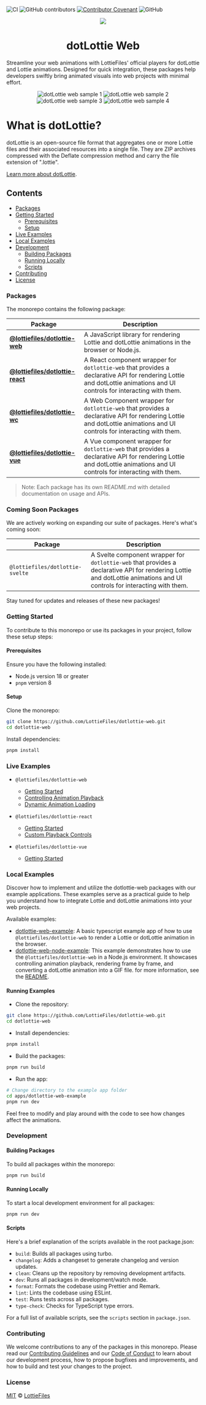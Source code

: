 ![CI](https://github.com/LottieFiles/dotlottie-web/workflows/main/badge.svg)
![GitHub contributors](https://img.shields.io/github/contributors/LottieFiles/dotlottie-web)
[![Contributor Covenant](https://img.shields.io/badge/Contributor%20Covenant-2.1-4baaaa.svg)](CODE_OF_CONDUCT.md)
![GitHub](https://img.shields.io/github/license/LottieFiles/dotlottie-web)


<p align="center">
  <img src="https://user-images.githubusercontent.com/23125742/201124166-c2a0bc2a-018b-463b-b291-944fb767b5c2.png" />
</p>

<h1 align="center">dotLottie Web</h1>

Streamline your web animations with LottieFiles' official players for dotLottie and Lottie animations. Designed for quick integration, these packages help developers swiftly bring animated visuals into web projects with minimal effort.

<div align="center">
  <img src="./assets/1.gif" alt="dotLottie web sample 1" />

  <img src="./assets/2.gif" alt="dotLottie web sample 2" />

  <img src="./assets/3.gif" alt="dotLottie web sample 3" />

  <img src="./assets/4.gif" alt="dotLottie web sample 4" />
</div>

# What is dotLottie?

dotLottie is an open-source file format that aggregates one or more Lottie files and their associated resources into a single file. They are ZIP archives compressed with the Deflate compression method and carry the file extension of ".lottie".

[Learn more about dotLottie](https://dotlottie.io/).

## Contents

* [Packages](#packages)
* [Getting Started](#getting-started)
  * [Prerequisites](#prerequisites)
  * [Setup](#setup)
* [Live Examples](#live-examples)
* [Local Examples](#local-examples)
* [Development](#development)
  * [Building Packages](#building-packages)
  * [Running Locally](#running-locally)
  * [Scripts](#scripts)
* [Contributing](#contributing)
* [License](#license)

### Packages

The monorepo contains the following package:

| Package                                                      | Description                                                                                                                                                            |
| ------------------------------------------------------------ | ---------------------------------------------------------------------------------------------------------------------------------------------------------------------- |
| **[@lottiefiles/dotlottie-web](packages/web/README.md)**     | A JavaScript library for rendering Lottie and dotLottie animations in the browser or Node.js.                                                                          |
| **[@lottiefiles/dotlottie-react](packages/react/README.md)** | A React component wrapper for `dotlottie-web` that provides a declarative API for rendering Lottie and dotLottie animations and UI controls for interacting with them. |
| **[@lottiefiles/dotlottie-wc](packages/wc/README.md)**       | A Web Component wrapper for `dotlottie-web` that provides a declarative API for rendering Lottie and dotLottie animations and UI controls for interacting with them.   |
| **[@lottiefiles/dotlottie-vue](packages/vue/README.md)**     | A Vue component wrapper for `dotlottie-web` that provides a declarative API for rendering Lottie and dotLottie animations and UI controls for interacting with them.   |

> Note: Each package has its own README.md with detailed documentation on usage and APIs.

### Coming Soon Packages

We are actively working on expanding our suite of packages. Here's what's coming soon:

| Package                         | Description                                                                                                                                                             |
| ------------------------------- | ----------------------------------------------------------------------------------------------------------------------------------------------------------------------- |
| `@lottiefiles/dotlottie-svelte` | A Svelte component wrapper for `dotlottie-web` that provides a declarative API for rendering Lottie and dotLottie animations and UI controls for interacting with them. |

Stay tuned for updates and releases of these new packages!

### Getting Started

To contribute to this monorepo or use its packages in your project, follow these setup steps:

#### Prerequisites

Ensure you have the following installed:

* Node.js version 18 or greater
* `pnpm` version 8

#### Setup

Clone the monorepo:

```bash
git clone https://github.com/LottieFiles/dotlottie-web.git
cd dotlottie-web
```

Install dependencies:

```bash
pnpm install
```

### Live Examples

* `@lottiefiles/dotlottie-web`
  * <a href="https://codepen.io/lottiefiles/pen/JjzJZmL" target="_blank">Getting Started</a>
  * <a href="https://codepen.io/lottiefiles/pen/dyrRKwg" target="_blank">Controlling Animation Playback</a>
  * <a href="https://codepen.io/lottiefiles/pen/JjzJZgB" target="_blank">Dynamic Animation Loading</a>

* `@lottiefiles/dotlottie-react`
  * <a href="https://codepen.io/lottiefiles/pen/vYPJpBN" target="_blank">Getting Started</a>
  * <a href="https://codepen.io/lottiefiles/pen/WNmEdxd" target="_blank">Custom Playback Controls</a>

* `@lottiefiles/dotlottie-vue`
  * <a href="https://codepen.io/lottiefiles/pen/yLwgeoJ" target="_blank">Getting Started</a>

### Local Examples

Discover how to implement and utilize the dotlottie-web packages with our example applications. These examples serve as a practical guide to help you understand how to integrate Lottie and dotLottie animations into your web projects.

Available examples:

* [dotlottie-web-example](apps/dotlottie-web-example/src/main.ts): A basic typescript example app of how to use `@lottiefiles/dotlottie-web` to render a Lottie or dotLottie animation in the browser.
* [dotlottie-web-node-example](apps/dotlottie-web-node-example/index.ts): This example demonstrates how to use the `@lottiefiles/dotlottie-web` in a Node.js environment. It showcases controlling animation playback, rendering frame by frame, and converting a dotLottie animation into a GIF file. for more information, see the [README](apps/dotlottie-web-node-example/README.md).

#### Running Examples

* Clone the repository:

```bash
git clone https://github.com/LottieFiles/dotlottie-web.git
cd dotlottie-web
```

* Install dependencies:

```bash
pnpm install
```

* Build the packages:

```bash
pnpm run build
```

* Run the app:

```bash
# Change directory to the example app folder
cd apps/dotlottie-web-example 
pnpm run dev
```

Feel free to modify and play around with the code to see how changes affect the animations.

### Development

#### Building Packages

To build all packages within the monorepo:

```bash
pnpm run build
```

#### Running Locally

To start a local development environment for all packages:

```bash
pnpm run dev
```

#### Scripts

Here's a brief explanation of the scripts available in the root package.json:

* `build`: Builds all packages using turbo.
* `changelog`: Adds a changeset to generate changelog and version updates.
* `clean`: Cleans up the repository by removing development artifacts.
* `dev`: Runs all packages in development/watch mode.
* `format`: Formats the codebase using Prettier and Remark.
* `lint`: Lints the codebase using ESLint.
* `test`: Runs tests across all packages.
* `type-check`: Checks for TypeScript type errors.

For a full list of available scripts, see the `scripts` section in `package.json`.

### Contributing

We welcome contributions to any of the packages in this monorepo. Please read our [Contributing Guidelines](CONTRIBUTING.md) and our [Code of Conduct](CODE_OF_CONDUCT.md) to learn about our development process, how to propose bugfixes and improvements, and how to build and test your changes to the project.

### License

[MIT](LICENSE) © [LottieFiles](https://www.lottiefiles.com)
